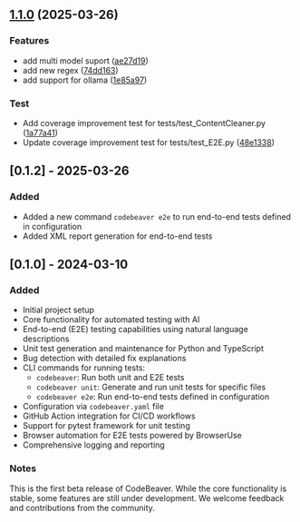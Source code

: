 ## [1.1.0](https://github.com/codebeaver-ai/codebeaver-ai/compare/v1.0.0...v1.1.0) (2025-03-26)


### Features

* add multi model suport ([ae27d19](https://github.com/codebeaver-ai/codebeaver-ai/commit/ae27d198ef20a12a859e5ab22884df9f72e3072f))
* add new regex ([74dd163](https://github.com/codebeaver-ai/codebeaver-ai/commit/74dd1630b92e5be7f2b632846421fc5bbcca2826))
* add support for ollama ([1e85a97](https://github.com/codebeaver-ai/codebeaver-ai/commit/1e85a9732eeb993ce81a723f5a812b95e6696d82))


### Test

* Add coverage improvement test for tests/test_ContentCleaner.py ([1a77a41](https://github.com/codebeaver-ai/codebeaver-ai/commit/1a77a419bbf7d80e182264dd205347c43bb0e29c))
* Update coverage improvement test for tests/test_E2E.py ([48e1338](https://github.com/codebeaver-ai/codebeaver-ai/commit/48e1338de835994147fb97cc61398cf3ab187559))

## [0.1.2] - 2025-03-26

### Added

- Added a new command `codebeaver e2e` to run end-to-end tests defined in configuration
- Added XML report generation for end-to-end tests

## [0.1.0] - 2024-03-10

### Added

- Initial project setup
- Core functionality for automated testing with AI
- End-to-end (E2E) testing capabilities using natural language descriptions
- Unit test generation and maintenance for Python and TypeScript
- Bug detection with detailed fix explanations
- CLI commands for running tests:
  - `codebeaver`: Run both unit and E2E tests
  - `codebeaver unit`: Generate and run unit tests for specific files
  - `codebeaver e2e`: Run end-to-end tests defined in configuration
- Configuration via `codebeaver.yaml` file
- GitHub Action integration for CI/CD workflows
- Support for pytest framework for unit testing
- Browser automation for E2E tests powered by BrowserUse
- Comprehensive logging and reporting

### Notes

This is the first beta release of CodeBeaver. While the core functionality is stable,
some features are still under development. We welcome feedback and contributions from the community.
